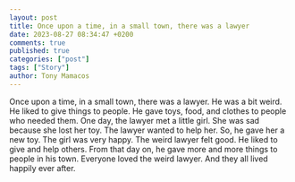 ```yaml
---
layout: post
title: Once upon a time, in a small town, there was a lawyer
date: 2023-08-27 08:34:47 +0200
comments: true
published: true
categories: ["post"]
tags: ["Story"]
author: Tony Mamacos
---
```

Once upon a time, in a small town, there was a lawyer. He was a bit weird. He liked to give things to people. He gave toys, food, and clothes to people who needed them.
One day, the lawyer met a little girl. She was sad because she lost her toy. The lawyer wanted to help her. So, he gave her a new toy. The girl was very happy.
The weird lawyer felt good. He liked to give and help others. From that day on, he gave more and more things to people in his town. Everyone loved the weird lawyer. And they all lived happily ever after.

